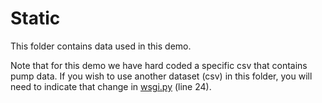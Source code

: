 # Static

This folder contains data used in this demo. 

Note that for this demo we have hard coded a specific csv that contains pump data. If you wish to use another dataset (csv) in this folder, you will need to indicate that change in [wsgi.py](../wsgi.py) (line 24).
